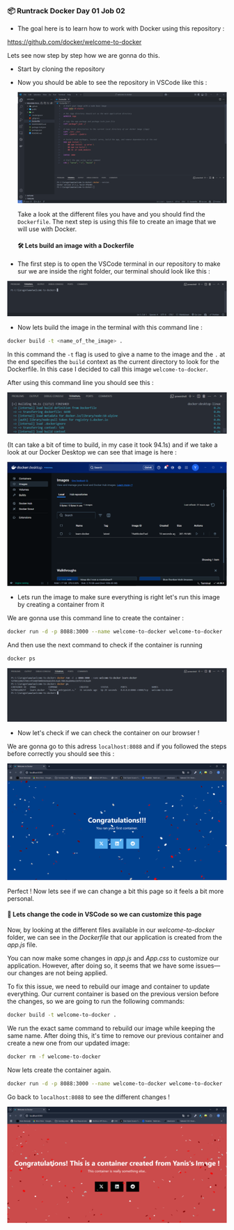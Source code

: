 ### 📦 Runtrack Docker Day 01 Job 02

* The goal here is to learn how to work with Docker using this repository :
  
https://github.com/docker/welcome-to-docker

Lets see now step by step how we are gonna do this.

* Start by cloning the repository
  
* Now you should be able to see the repository in VSCode like this :
  
  ![alt text](images/vscode-screen1.png)

  Take a look at the different files you have and you should find the `Dockerfile`. The next step is using this file to create an image that we will use with Docker.

  #### 🛠️ Lets build an image with a Dockerfile

* The first step is to open the VSCode terminal in our repository to make sur we are inside the right folder, our terminal should look like this : 

![alt text](images/vscode-terminal1.png)

* Now lets build the image in the terminal with this command line :

```sh
docker build -t <name_of_the_image> .
```

In this command the `-t` flag is used to give a name to the image and the `.` at the end specifies the `build` context as the current directory to look for the Dockerfile. In this case I decided to call this image `welcome-to-docker`.

After using this command line you should see this : 

![alt text](images/vscode-terminal-finished.png)

(It can take a bit of time to build, in my case it took 94.1s) and if we take a look at our Docker Desktop we can see that image is here :

![alt text](images/docker-screen1.png)


* Lets run the image to make sure everything is right let's run this image by creating a container from it

We are gonna use this command line to create the container :

```sh
docker run -d -p 8088:3000 --name welcome-to-docker welcome-to-docker
```
And then use the next command to check if the container is running

```sh
docker ps
```

![alt text](images/vscode-terminal-container.png)


* Now let's check if we can check the container on our browser ! 

We are gonna go to this adress `localhost:8088` and if you followed the steps before correctly you should see this : 

![alt text](images/chrome-container.png)

Perfect ! Now lets see if we can change a bit this page so it feels a bit more personal.


#### 🎨 Lets change the code in VSCode so we can customize this page

Now, by looking at the different files available in our _welcome-to-docker_ folder, we can see in the _Dockerfile_ that our application is created from the _app.js_ file.

You can now make some changes in _app.js_ and _App.css_ to customize our application. However, after doing so, it seems that we have some issues—our changes are not being applied.

To fix this issue, we need to rebuild our image and container to update everything. Our current container is based on the previous version before the changes, so we are going to run the following commands:

```sh
docker build -t welcome-to-docker .
```

We run the exact same command to rebuild our image while keeping the same name. After doing this, it's time to remove our previous container and create a new one from our updated image:

```sh
docker rm -f welcome-to-docker
```

Now lets create the container again.

```sh
docker run -d -p 8088:3000 --name welcome-to-docker welcome-to-docker
```

Go back to `localhost:8088` to see the different changes ! 

![alt text](images/chrome-container2.png)

